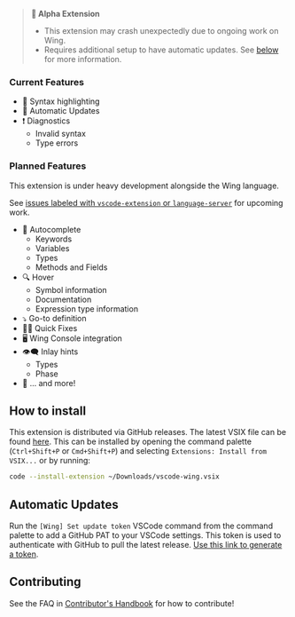 > **🚧 Alpha Extension**
> - This extension may crash unexpectedly due to ongoing work on Wing.
> - Requires additional setup to have automatic updates. See [below](#automatic-updates) for more information.

###  Current Features

- 💅 Syntax highlighting
- 🔄 Automatic Updates
- ❗ Diagnostics
  - Invalid syntax
  - Type errors

### Planned Features

This extension is under heavy development alongside the Wing language.  

See [issues labeled with `vscode-extension` or `language-server`](https://github.com/winglang/wing/issues?q=is%3Aissue+is%3Aopen+sort%3Aupdated-desc+label%3Avscode-extension%2Clanguage-server) for upcoming work.

- 🤖 Autocomplete
    - Keywords
    - Variables
    - Types
    - Methods and Fields
- 🔍 Hover
  - Symbol information
  - Documentation 
  - Expression type information
- ⤵️ Go-to definition
- 🕵️‍♀️ Quick Fixes
- 🖥️ Wing Console integration
- 👁️‍🗨️ Inlay hints
  - Types
  - Phase
- 🦄 ... and more!

## How to install

This extension is distributed via GitHub releases. The latest VSIX file can be found [here](https://github.com/winglang/wing/releases/latest/download/vscode-wing.vsix). This can be installed by opening the command palette (`Ctrl+Shift+P` or `Cmd+Shift+P`) and selecting `Extensions: Install from VSIX...` or by running:

```sh 
code --install-extension ~/Downloads/vscode-wing.vsix
```

## Automatic Updates

Run the `[Wing] Set update token` VSCode command from the command palette to add a GitHub PAT to your VSCode settings. This token is used to authenticate with GitHub to pull the latest release. [Use this link to generate a token](https://github.com/settings/tokens/new?description=Winglang%20Beta&scopes=repo,read:packages).

## Contributing

See the FAQ in [Contributor's Handbook](https://docs.winglang.io/contributors/handbook#-how-do-i-build-the-vscode-extension) for how to contribute!

